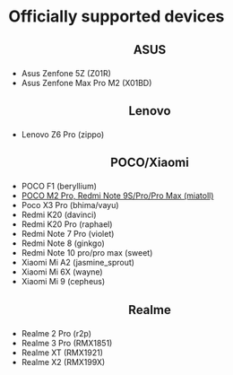 # Officially supported devices

## <p align="center"> ASUS <p/>
-  Asus Zenfone 5Z (Z01R)
-  Asus Zenfone Max Pro M2 (X01BD)

## <p align="center"> Lenovo <p/>
-  Lenovo Z6 Pro (zippo)

## <p align="center"> POCO/Xiaomi <p/>
-  POCO F1 (beryllium)
-  [POCO M2 Pro, Redmi Note 9S/Pro/Pro Max (miatoll)](/devices/miatoll.md)
-  Poco X3 Pro (bhima/vayu)
-  Redmi K20 (davinci)
-  Redmi K20 Pro (raphael)
-  Redmi Note 7 Pro (violet)
-  Redmi Note 8 (ginkgo)
-  Redmi Note 10 pro/pro max (sweet)
-  Xiaomi Mi A2 (jasmine_sprout)
-  Xiaomi Mi 6X (wayne)
-  Xiaomi Mi 9 (cepheus)

## <p align="center"> Realme <p/>
-  Realme 2 Pro (r2p)
-  Realme 3 Pro (RMX1851)
-  Realme XT (RMX1921)
-  Realme X2 (RMX199X)
